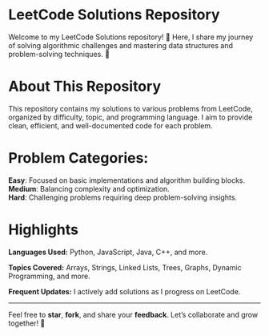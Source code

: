 # LeetCode Solutions Repository
Welcome to my LeetCode Solutions repository! 🎉 Here, I share my journey of solving algorithmic challenges and mastering data structures and problem-solving techniques. 🚀

# About This Repository

This repository contains my solutions to various problems from LeetCode, organized by difficulty, topic, and programming language. I aim to provide clean, efficient, and well-documented code for each problem.
# Problem Categories:

**Easy**:  Focused on basic implementations and algorithm building blocks. <br>
**Medium**: Balancing complexity and optimization.<br>
**Hard**: Challenging problems requiring deep problem-solving insights. <br>
# Highlights

**Languages Used:**  Python, JavaScript, Java, C++, and more.

**Topics Covered:** Arrays, Strings, Linked Lists, Trees, Graphs, Dynamic Programming, and more.

**Frequent Updates:** I actively add solutions as I progress on LeetCode. <hr>

Feel free to **star**, **fork**, and share your **feedback**. Let’s collaborate and grow together! 🚀
